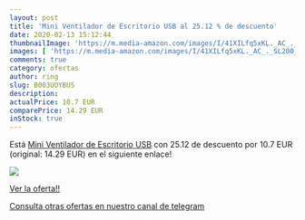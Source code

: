 ```yaml
---
layout: post
title: 'Mini Ventilador de Escritorio USB al 25.12 % de descuento'
date: 2020-02-13 15:12:44
thumbnailImage: 'https://m.media-amazon.com/images/I/41XILfq5xKL._AC_._SL200_.jpg'
images: [ 'https://m.media-amazon.com/images/I/41XILfq5xKL._AC_._SL200_.jpg' ]
comments: true
category: ofertas
author: ring
slug: B003UOYBUS
description:
actualPrice: 10.7 EUR
comparePrice: 14.29 EUR
inStock: true
---
```


Está [Mini Ventilador de Escritorio USB](https://www.amazon.com/dp/B003UOYBUS/?tag=redken08-20) con 25.12 de descuento por 10.7 EUR (original: 14.29 EUR) en el siguiente enlace!

[![](https://m.media-amazon.com/images/I/41XILfq5xKL._AC_._SL200_.jpg)](https://www.amazon.com/dp/B003UOYBUS/?tag=redken08-20)

[Ver la oferta!!](https://www.amazon.com/dp/B003UOYBUS/?tag=redken08-20)

[Consulta otras ofertas en nuestro canal de telegram](https://t.me/s/ofertas25)
